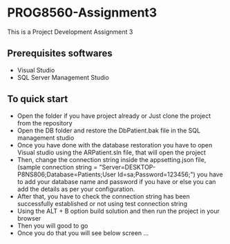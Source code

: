 # PROG8560-Assignment3
This is a Project Development Assignment 3

## Prerequisites softwares
- Visual Studio
- SQL Server Management Studio


## To quick start

- Open the folder if you have project already or Just clone the project from the repository
- Open the DB folder and restore the DbPatient.bak file in the SQL management studio
- Once you have done with the database restoration you have to open Visual studio using the ARPatient.sln file, that will open the project
- Then, change the connection string inside the appsetting.json file, 
  (sample connection string = "Server=DESKTOP-P8NS806;Database=Patients;User Id=sa;Password=123456;")
  you have to add your database name and password if you have or else you can add the details as per your configuration.
- After that, you have to check the connection string has been successfully established or not using test connection string
- Using the ALT + B option build solution and then run the project in your browser 
- Then you will good to go 
- Once you do that you will see below screen ...

 
